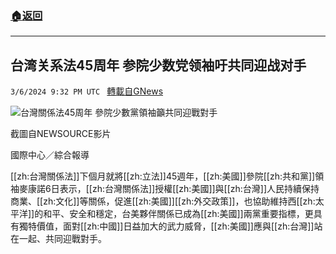 ###  [:house:返回](README.md)
---


## 台湾关系法45周年 参院少数党领袖吁共同迎战对手
`3/6/2024 9:32 PM UTC ` [轉載自GNews](https://gnews.org/articles/2371720)

![台灣關係法45周年 參院少數黨領袖籲共同迎戰對手](https://cdn.ftvnews.com.tw/manasystem/FileData/News/f0271eea-4e2f-4cfe-b257-4e8d55e477ed.jpg "台灣關係法45周年 參院少數黨領袖籲共同迎戰對手")

截圖自NEWSOURCE影片

國際中心／綜合報導

[[zh:台灣關係法]]下個月就將[[zh:立法]]45週年，[[zh:美國]]參院[[zh:共和黨]]領袖麥康諾6日表示，[[zh:台灣關係法]]授權[[zh:美國]]與[[zh:台灣]]人民持續保持商業、[[zh:文化]]等關係，促進[[zh:美國]][[zh:外交政策]]，也協助維持西[[zh:太平洋]]的和平、安全和穩定，台美夥伴關係已成為[[zh:美國]]兩黨重要指標，更具有獨特價值，面對[[zh:中國]]日益加大的武力威脅，[[zh:美國]]應與[[zh:台灣]]站在一起、共同迎戰對手。
